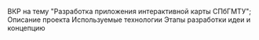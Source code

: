 ВКР на тему "Разработка приложения интерактивной карты СПбГМТУ";
Описание проекта
Используемые технологии 
Этапы разработки
идеи и концепцию
